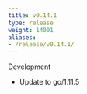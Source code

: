 ```yaml
---
title: v0.14.1
type: release
weight: 14001
aliases:
- /release/v0.14.1/
---
```


Development

 * Update to go/1.11.5
